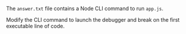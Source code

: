 The `answer.txt` file contains a Node CLI command to run `app.js`.

Modify the CLI command to launch the debugger and break on the first executable line of code.
